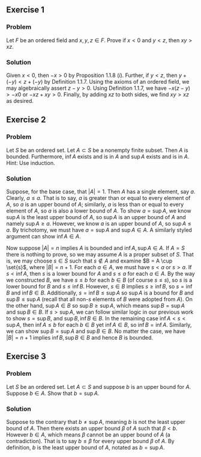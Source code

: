## Exercise 1

### Problem
Let $F$ be an ordered field and $x, y, z \in F$. Prove if $x < 0$ and $y < z$, then $xy > xz$.

### Solution

Given $x < 0$, then $-x > 0$ by Proposition 1.1.8 (*i*). Further, if $y < z$, then $y + (-y) < z + (-y)$ by Definition 1.1.7. Using the axioms of an ordered field, we may algebraically assert $z - y > 0$. Using Definition 1.1.7, we have $-x(z - y) > -x0$ or $-xz + xy > 0$. Finally, by adding $xz$ to both sides, we find $xy > xz$ as desired.

## Exercise 2

### Problem

Let $S$ be an ordered set. Let $A \subset S$ be a nonempty finite subset. Then $A$ is bounded. Furthermore, $\inf A$ exists and is in $A$ and $\sup A$ exists and is in $A$. Hint: Use induction.

### Solution

Suppose, for the base case, that $|A| = 1$. Then $A$ has a single element, say $a$. Clearly, $a \le a$. That is to say, $a$ is greater than or equal to every element of $A$, so $a$ is an upper bound of $A$; similarly, $a$ is less than or equal to every element of $A,$ so $a$ is also a lower bound of $A$. To show $a = \sup A$, we know $\sup A$ is the least upper bound of $A$, so $\sup A$ is an upper bound of $A$ and namely $\sup A \ge a$. However, we know $a$ is an upper bound of $A$, so $\sup A \le a$. By trichotomy, we must have $a = \sup A$ and $\sup A \in A$. A similarly styled argument can show $\inf A \in A$.

Now suppose $|A|=n$ implies $A$ is bounded and $\inf A, \sup A \in A$. If $A = S$ there is nothing to prove, so we may assume $A$ is a proper subset of $S$. That is, we may choose $s \in S$ such that $s \notin A$ and examine $B = A \cup \set{s}$, where $|B| = n + 1$. For each $a \in A$, we must have $s < a$ or $s > a$. If $s < \inf A$, then $s$ is a lower bound for $A$ and $s \le a$ for each $a \in A$. By the way we constructed $B$, we have $s \le b$ for each $b \in B$ (of course $s \le s$), so $s$ is a lower bound for $B$ and $s \le \inf B$. However, $s \in B$ implies $s \ge \inf B$, so $s = \inf B$ and $\inf B \in B$. Additionally, $s = \inf B \le \sup A$ so $\sup A$ is a bound for $B$ and $\sup B \le \sup A$ (recall that all non-$s$ elements of $B$ were adopted from $A$). On the other hand, $\sup A \in B$ so $\sup B \ge \sup A$, which means $\sup B = \sup A$ and $\sup B \in B$. If $s > \sup A$, we can follow similar logic in our previous work to show $s = \sup B$, and $\sup B, \inf B \in B$. In the remaining case $\inf A < s < \sup A$, then $\inf A \le b$ for each $b \in B$ yet $\inf A \in B$, so $\inf B = \inf A$. Similarly, we can show $\sup B = \sup A$ and $\sup B \in B$. No matter the case, we have $|B| = n + 1$ implies $\inf B, \sup B \in B$ and hence $B$ is bounded.

## Exercise 3

### Problem

Let $S$ be an ordered set. Let $A \subset S$ and suppose $b$ is an upper bound for $A$. Suppose $b \in A$. Show that $b = \sup A$.

### Solution

Suppose to the contrary that $b \ne \sup A$, meaning $b$ is not the least upper bound of $A$. Then there exists an upper bound $\beta$ of $A$ such that $\beta < b$. However $b \in A$, which means $\beta$ cannot be an upper bound of $A$ (a contradiction). That is to say $b \le \beta$ for every upper bound $\beta$ of $A$. By definition, $b$ is the least upper bound of $A$, notated as $b = \sup A$.




